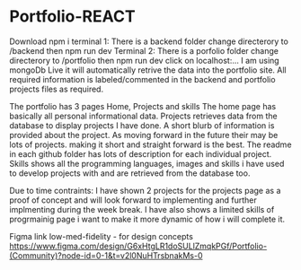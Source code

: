 # Portfolio-REACT
Download npm i
terminal 1: There is a backend folder change directerory to /backend then npm run dev
Terminal 2: There is a porfolio folder change directerory to /portfolio then npm run dev
click on localhost:...
I am using mongoDb Live it will automatically retrive the data into the portfolio site. 
All required information is labeled/commented in the backend
and portfolio projects files as required. 


The portfolio has 3 pages
Home, Projects and skills
The home page has basically all personal informational data.
Projects retrieves data from the database to display projects I have done. A short blurb of information is provided about the project. As moving forward in the future their may be lots of projects. 
  making it short and straight forward is the best. The readme in each github folder has lots of description for each individual project. 
Skills shows all the programming languages, images and skills i have used to develop projects with and are retrieved from the database too. 

Due to time contraints: 
I have shown 2 projects for the projects page as a proof of concept and will look forward to implementing and further implmenting during the week break.
I have also shows a limited skills of progrmainig page i want to make it more dynamic of how i will complete it. 

Figma link low-med-fidelity  - for design concepts
https://www.figma.com/design/G6xHtgLR1doSULlZmqkPGf/Portfolio-(Community)?node-id=0-1&t=v2l0NuHTrsbnakMs-0
